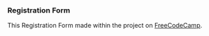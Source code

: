 ### Registration Form

This Registration Form made within the project on [FreeCodeCamp](https://www.freecodecamp.org/learn/2022/responsive-web-design/learn-html-forms-by-building-a-registration-form/).
